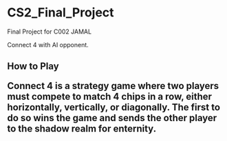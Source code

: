 # CS2_Final_Project
Final Project for C002 JAMAL 

Connect 4 with AI opponent.

<h2>  
  How to Play
<h2\>

Connect 4 is a strategy game where two players must compete to match 4 chips in a row, either horizontally, vertically, or      diagonally.
The first to do so wins the game and sends the other player to the shadow realm for enternity. 

